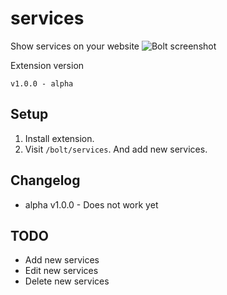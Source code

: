 # services
Show services on your website
![Bolt screenshot](https://github.com/ricardo-evalue8/)

Extension version
```
v1.0.0 - alpha
```

## Setup

1. Install extension.
1. Visit `/bolt/services`. And add new services.


## Changelog

* alpha v1.0.0 - Does not work yet

## TODO
* Add new services
* Edit new services
* Delete new services
